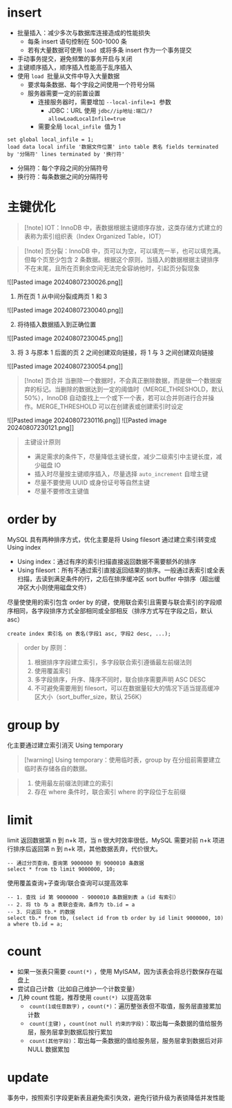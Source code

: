 # insert

* 批量插入：减少多次与数据库连接造成的性能损失
    * 每条 insert 语句控制在 500-1000 条
    * 若有大量数据可使用 `load` ​ 或将多条 insert 作为一个事务提交
* 手动事务提交，避免频繁的事务开启与关闭
* 主键顺序插入，顺序插入性能高于乱序插入
* 使用 `load` ​ 批量从文件中导入大量数据
    * 要求每条数据、每个字段之间使用一个符号分隔
    * 服务器需要一定的前置设置
	    * 连接服务器时，需要增加 `--local-infile=1` ​ 参数
		    * JDBC：URL 使用 `jdbc//ip地址:端口/?allowLoadLocalInfile=true` ​
	    * 需要全局 `local_infile` ​ 值为 1

```mysql
set global local_infile = 1;
load data local infile '数据文件位置' into table 表名 fields terminated by '分隔符' lines terminated by '换行符' 
```

* 分隔符：每个字段之间的分隔符号
* 换行符：每条数据之间的分隔符号
# 主键优化

>[!note] IOT：InnoDB 中，表数据根据主键顺序存放，这类存储方式建立的表称为索引组织表（Index Organized Table，IOT）

> [!note] 页分裂：InnoDB 中，页可以为空，可以填充一半，也可以填充满。但每个页至少包含 2 条数据。根据这个原则，当插入的数据根据主键排序不在末尾，且所在页剩余空间无法完全容纳他时，引起页分裂现象

![[Pasted image 20240807230026.png]]

1. 所在页 1 从中间分裂成两页 1 和 3

![[Pasted image 20240807230040.png]]

2. 将待插入数据插入到正确位置

![[Pasted image 20240807230045.png]]

3. 将 3 与原本 1 后面的页 2 之间创建双向链接，将 1 与 3 之间创建双向链接

![[Pasted image 20240807230054.png]]

> [!note] 页合并
> 当删除一个数据时，不会真正删除数据，而是做一个数据废弃的标记。当删除的数据达到一定的阈值时（MERGE_THRESHOLD，默认 50%），InnoDB 自动查找上一个或下一个表，若可以合并则进行合并操作。MERGE_THRESHOLD 可以在创建表或创建索引时设定

![[Pasted image 20240807230116.png]]
![[Pasted image 20240807230121.png]]

> 主键设计原则
> * 满足需求的条件下，尽量降低主键长度，减少二级索引中主键长度，减少磁盘 IO
> * 插入时尽量按主键顺序插入，尽量选择 `auto_increment` ​ 自增主键
> * 尽量不要使用 UUID 或身份证号等自然主键
> * 尽量不要修改主键值
# order by

MySQL 具有两种排序方式，优化主要是将 Using filesort 通过建立索引转变成 Using index
* Using index：通过有序的索引扫描直接返回数据不需要额外的排序
* Using filesort：所有不通过索引直接返回结果的排序。一般通过表索引或全表扫描，去读到满足条件的行，之后在排序缓冲区 sort buffer 中排序（超出缓冲区大小则使用磁盘文件）

尽量使使用的索引包含 order by 的键，使用联合索引且需要与联合索引的字段顺序相同，各字段排序方式全部相同或全部相反（排序方式写在字段之后，默认 asc）

```mysql
create index 索引名 on 表名(字段1 asc, 字段2 desc, ...);
```

> order by 原则：
>
> 1. 根据排序字段建立索引，多字段联合索引遵循最左前缀法则
> 2. 使用覆盖索引
> 3. 多字段排序，升序、降序不同时，联合排序需要声明 ASC DESC
> 4. 不可避免需要用到 filesort，可以在数据量较大的情况下适当提高缓冲区大小（sort_buffer_size，默认 256K）
# group by

化主要通过建立索引消灭 Using temporary

> [!warning] Using temporary：使用临时表，group by 在分组前需要建立临时表存储各自的数据。

> 1. 使用最左前缀法则建立的索引
> 2. 存在 where 条件时，联合索引 where 的字段位于左前缀
# limit

limit 返回数据第 n 到 n+k 项，当 n 很大时效率很低，MySQL 需要对前 n+k 项进行排序后返回第 n 到 n+k 项，其他数据丢弃，代价很大。

```mysql
-- 通过分页查询，查询第 9000000 到 9000010 条数据
select * from tb limit 9000000, 10;
```

使用覆盖查询+子查询/联合查询可以提高效率

```mysql
-- 1. 查找 id 第 9000000 - 9000010 条数据到表 a（id 有索引）
-- 2. 将 tb 与 a 表联合查询，条件为 tb.id = a
-- 3. 只返回 tb.* 的数据
select tb.* from tb, (select id from tb order by id limit 9000000, 10) a where tb.id = a;
```
# count

* 如果一张表只需要 `count(*)` ​，使用 MyISAM，因为该表会将总行数保存在磁盘上
* 尝试自己计数（比如自己维护一个计数变量）
* 几种 count 性能，推荐使用 `count(*)` ​ 以提高效率
    * ​ `count(1或任意数字)` ​，`count(*)` ​：遍历整张表但不取值，服务层直接累加计数
    * ​ `count(主键)` ​，`count(not null 约束的字段)` ​：取出每一条数据的值给服务层，服务层拿到数据后按行累加
    * ​ `count(其他字段)` ​：取出每一条数据的值给服务层，服务层拿到数据后对非 NULL 数据累加
# update

事务中，按照索引字段更新表且避免索引失效，避免行锁升级为表锁降低并发性能
